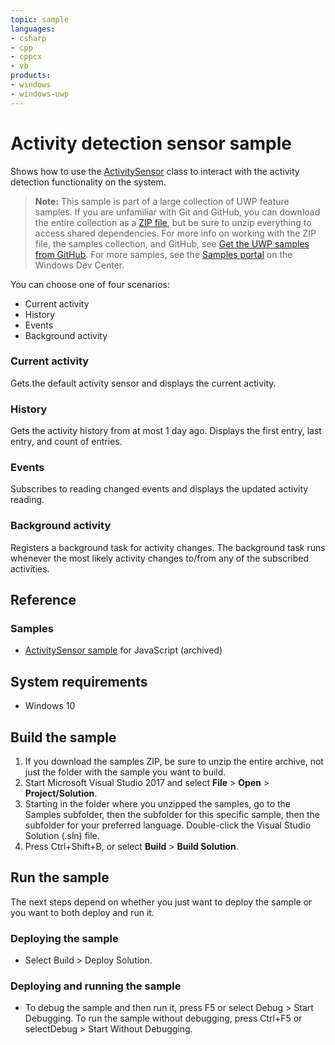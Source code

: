 ```yaml
---
topic: sample
languages:
- csharp
- cpp
- cppcx
- vb
products:
- windows
- windows-uwp
---
```


<!---
  category: DevicesSensorsAndPower
  samplefwlink: http://go.microsoft.com/fwlink/p/?LinkId=620478
--->

# Activity detection sensor sample

Shows how to use the [ActivitySensor](https://msdn.microsoft.com/library/windows/apps/windows.devices.sensors.activitysensor.aspx) 
class to interact with the activity detection functionality on the system. 

> **Note:** This sample is part of a large collection of UWP feature samples. 
> If you are unfamiliar with Git and GitHub, you can download the entire collection as a 
> [ZIP file](https://github.com/Microsoft/Windows-universal-samples/archive/master.zip), but be 
> sure to unzip everything to access shared dependencies. For more info on working with the ZIP file, 
> the samples collection, and GitHub, see [Get the UWP samples from GitHub](https://aka.ms/ovu2uq). 
> For more samples, see the [Samples portal](https://aka.ms/winsamples) on the Windows Dev Center. 

You can choose one of four scenarios:

-   Current activity
-   History
-   Events
-   Background activity

### Current activity

Gets the default activity sensor and displays the current activity.

### History

Gets the activity history from at most 1 day ago. Displays the first entry, last entry, and count of entries.

### Events

Subscribes to reading changed events and displays the updated activity reading.

### Background activity

Registers a background task for activity changes. The background task runs whenever the most likely activity changes to/from any of the subscribed activities.

## Reference

### Samples

* [ActivitySensor sample](/archived/ActivitySensor/) for JavaScript (archived)

## System requirements

* Windows 10

## Build the sample

1. If you download the samples ZIP, be sure to unzip the entire archive, not just the folder with the sample you want to build. 
2. Start Microsoft Visual Studio 2017 and select **File** \> **Open** \> **Project/Solution**.
3. Starting in the folder where you unzipped the samples, go to the Samples subfolder, then the subfolder for this specific sample, then the subfolder for your preferred language. Double-click the Visual Studio Solution (.sln) file.
4. Press Ctrl+Shift+B, or select **Build** \> **Build Solution**.

## Run the sample

The next steps depend on whether you just want to deploy the sample or you want to both deploy and run it.

### Deploying the sample

- Select Build > Deploy Solution. 

### Deploying and running the sample

- To debug the sample and then run it, press F5 or select Debug >  Start Debugging. To run the sample without debugging, press Ctrl+F5 or selectDebug > Start Without Debugging. 

